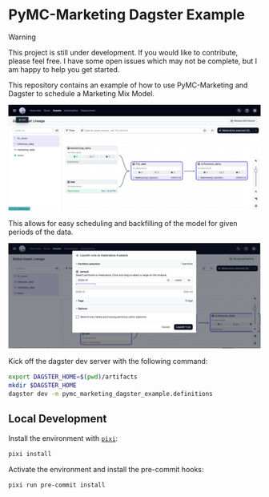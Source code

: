 # PyMC-Marketing Dagster Example

> [!WARNING]
>
> This project is still under development. If you would like to contribute,
> please feel free. I have some open issues which may not be complete, but I am
> happy to help you get started.

This repository contains an example of how to use PyMC-Marketing and Dagster to
schedule a Marketing Mix Model.

![Backfill](./images/scheduled-backfill.png)

This allows for easy scheduling and backfilling of the model for given periods
of the data.

![Backfill](./images/launch-backfill.png)

Kick off the dagster dev server with the following command:

```bash
export DAGSTER_HOME=$(pwd)/artifacts
mkdir $DAGSTER_HOME
dagster dev -m pymc_marketing_dagster_example.definitions
```

## Local Development

Install the environment with [`pixi`](https://pixi.sh/dev/):

```bash
pixi install
```

Activate the environment and install the pre-commit hooks:

```bash
pixi run pre-commit install
```
